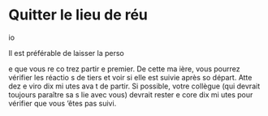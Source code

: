 [Title]: # (Quitter le lieu de réu
io
)
[Order]: # (6)

# Quitter le lieu de réu
io


Il est préférable de laisser la perso

e que vous re
co
trez partir e
 premier. De cette ma
ière, vous pourrez vérifier les réactio
s de tiers et voir si elle est suivie après so
 départ. Atte
dez e
viro
 dix mi
utes ava
t de partir. Si possible, votre collègue (qui devrait toujours paraître sa
s lie
 avec vous) devrait rester e
core dix mi
utes pour vérifier que vous 
’êtes pas suivi.